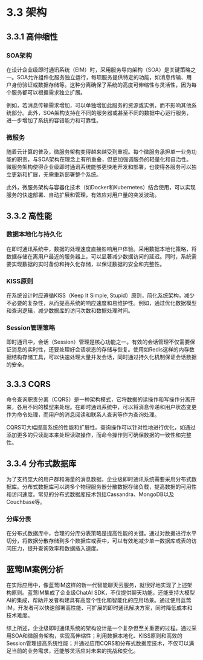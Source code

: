 # 3.3 架构

## 3.3.1 高伸缩性

### SOA架构

在设计企业级即时通讯系统（EIM）时，采用服务导向架构（SOA）是关键策略之一。SOA允许组件化服务独立运行，每项服务提供特定的功能，如消息传输、用户身份验证或数据存储等。这种分离确保了系统的高度可伸缩性与灵活性，因为每个服务都可以根据需求独立扩展。

例如，若消息传输需求增加，可以单独增加此服务的资源或实例，而不影响其他系统部分。此外，SOA架构支持在不同的服务器或甚至不同的数据中心运行服务，进一步增加了系统的容错能力和可靠性。

### 微服务

随着云计算的普及，微服务架构变得越来越受到重视。每个微服务承担单一业务功能的职责，与SOA架构在理念上有所重叠，但更加强调服务的轻量化和自治性。微服务架构使得企业级即时通讯系统能够更快地开发和部署，也使得各服务可以独立更新和扩展，无需重新部署整个系统。

此外，微服务架构与容器化技术（如Docker和Kubernetes）结合使用，可以实现服务的快速部署、自动扩展和管理，有效应对用户量的突发波动。

## 3.3.2 高性能

### 数据本地化与持久化

在即时通讯系统中，数据的处理速度直接影响用户体验。采用数据本地化策略，将数据存储在离用户最近的服务器上，可以显著减少数据访问的延迟。同时，系统需要实现数据的实时备份和持久化存储，以保证数据的安全和完整性。

### KISS原则

在系统设计时应遵循KISS（Keep It Simple, Stupid）原则，简化系统架构，减少不必要的复杂性，从而提高系统的响应速度和易维护性。例如，通过优化数据模型和查询逻辑，减少数据库的访问次数和数据处理时间。

### Session管理策略

即时通讯中，会话（Session）管理是核心功能之一。有效的会话管理不仅需要保证消息的实时性，还要处理好会话状态的存储与恢复。使用如Redis这样的内存数据结构存储工具，可以快速处理大量并发会话，同时通过持久化机制保证会话数据的安全。

## 3.3.3 CQRS

命令查询职责分离（CQRS）是一种架构模式，它将数据的读操作和写操作分离开来，各用不同的模型来处理。在即时通讯系统中，可以将消息传递和用户状态变更作为命令处理，而用户的消息阅读和联系人查询等作为查询处理。

CQRS可大幅提高系统的性能和扩展性。查询操作可以针对性地进行优化，如通过添加更多的只读副本来处理读取操作，而命令操作则可确保数据的一致性和完整性。

## 3.3.4 分布式数据库

为了支持庞大的用户群和海量的消息数据，企业级即时通讯系统需要采用分布式数据库。分布式数据库可以跨多个物理服务器分散数据存储负载，提高数据的可用性和访问速度。常见的分布式数据库技术包括Cassandra、MongoDB以及Couchbase等。

### 分库分表

在分布式数据库中，合理的分库分表策略是提高性能的关键。通过对数据进行水平切分，将数据分散存储到多个数据库或表中，可以有效地减少单一数据库或表的访问压力，提升查询效率和数据插入速度。

## 蓝莺IM案例分析

在实际应用中，像蓝莺IM这样的新一代智能聊天云服务，就很好地实现了上述架构原则。蓝莺IM集成了企业级ChatAI SDK，不仅提供聊天功能，还能支持大模型AI的集成，帮助开发者构建具有高度个性化和智能化的应用场景。通过使用蓝莺IM，开发者可以快速部署高性能、可扩展的即时通讯解决方案，同时降低成本和技术难度。

综上所述，企业级即时通讯系统的架构设计是一个复杂但至关重要的过程。通过采用SOA和微服务架构，实现高伸缩性；利用数据本地化、KISS原则和高效的Session管理提高系统性能；并通过应用CQRS和分布式数据库技术，不仅可以满足当前的业务需求，还能够灵活应对未来的挑战和变化。
